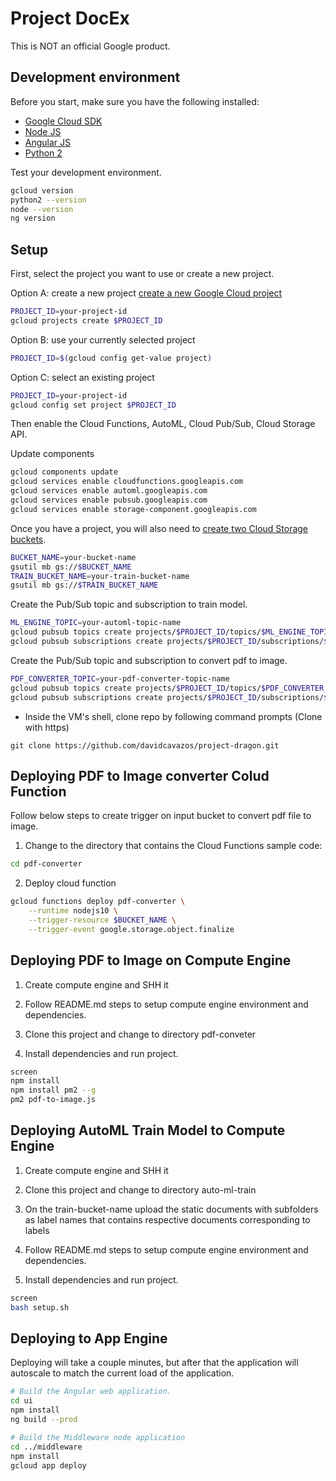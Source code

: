 # Project DocEx

This is NOT an official Google product.

## Development environment

Before you start, make sure you have the following installed:
* [Google Cloud SDK](https://cloud.google.com/sdk/install)
* [Node JS](https://nodejs.org/en/download/)
* [Angular JS](https://angular.io/guide/quickstart)
* [Python 2](https://www.python.org/downloads/)

Test your development environment.

```sh
gcloud version
python2 --version
node --version
ng version
```

## Setup

First, select the project you want to use or create a new project.

Option A: create a new project [create a new Google Cloud project](https://cloud.google.com/resource-manager/docs/creating-managing-projects)
```sh
PROJECT_ID=your-project-id
gcloud projects create $PROJECT_ID
```
Option B: use your currently selected project
```sh
PROJECT_ID=$(gcloud config get-value project)
```
Option C: select an existing project
```sh
PROJECT_ID=your-project-id
gcloud config set project $PROJECT_ID
```

Then enable the Cloud Functions, AutoML, Cloud Pub/Sub, Cloud Storage API.

Update components
```sh
gcloud components update
gcloud services enable cloudfunctions.googleapis.com 
gcloud services enable automl.googleapis.com
gcloud services enable pubsub.googleapis.com
gcloud services enable storage-component.googleapis.com
```

Once you have a project, you will also need to [create two Cloud Storage buckets](https://cloud.google.com/storage/docs/creating-buckets).
```sh
BUCKET_NAME=your-bucket-name
gsutil mb gs://$BUCKET_NAME
TRAIN_BUCKET_NAME=your-train-bucket-name
gsutil mb gs://$TRAIN_BUCKET_NAME
```

Create the Pub/Sub topic and subscription to train model.
```sh
ML_ENGINE_TOPIC=your-automl-topic-name
gcloud pubsub topics create projects/$PROJECT_ID/topics/$ML_ENGINE_TOPIC
gcloud pubsub subscriptions create projects/$PROJECT_ID/subscriptions/$ML_ENGINE_TOPIC
```

Create the Pub/Sub topic and subscription to convert pdf to image.
```sh
PDF_CONVERTER_TOPIC=your-pdf-converter-topic-name
gcloud pubsub topics create projects/$PROJECT_ID/topics/$PDF_CONVERTER_TOPIC
gcloud pubsub subscriptions create projects/$PROJECT_ID/subscriptions/$PDF_CONVERTER_TOPIC
```
- Inside the VM's shell, clone repo by following command prompts (Clone with https)

```shell
git clone https://github.com/davidcavazos/project-dragon.git
```

## Deploying PDF to Image converter Colud Function

Follow below steps to create trigger on input bucket to convert pdf file to image.

1. Change to the directory that contains the Cloud Functions sample code:
```sh
cd pdf-converter
```

2. Deploy cloud function
```sh
gcloud functions deploy pdf-converter \
	--runtime nodejs10 \
	--trigger-resource $BUCKET_NAME \
	--trigger-event google.storage.object.finalize
```

## Deploying PDF to Image on Compute Engine

1. Create compute engine and SHH it

2. Follow README.md steps to setup compute engine environment and dependencies.

3. Clone this project and change to directory pdf-conveter

4. Install dependencies and run project.

```sh
screen
npm install
npm install pm2 --g
pm2 pdf-to-image.js
```

## Deploying AutoML Train Model to Compute Engine 

1. Create compute engine and SHH it

2. Clone this project and change to directory auto-ml-train

3. On the train-bucket-name upload the static documents with subfolders as label    names that contains respective documents corresponding to labels 

4. Follow README.md steps to setup compute engine environment and dependencies.

5. Install dependencies and run project.

```sh
screen
bash setup.sh
```
## Deploying to App Engine

Deploying will take a couple minutes, but after that the application will autoscale to match the current load of the application.

```sh
# Build the Angular web application.
cd ui
npm install
ng build --prod

# Build the Middleware node application
cd ../middleware
npm install
gcloud app deploy
```